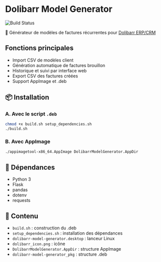 # Dolibarr Model Generator

![Build Status](https://github.com/dancab3/dolibarr-model-generator/actions/workflows/build.yml/badge.svg)

🚀 Générateur de modèles de factures récurrentes pour [Dolibarr ERP/CRM](https://www.dolibarr.org/)

## Fonctions principales

- Import CSV de modèles client
- Génération automatique de factures brouillon
- Historique et suivi par interface web
- Export CSV des factures créées
- Support AppImage et .deb

## 📦 Installation

### A. Avec le script `.deb`

```bash
chmod +x build.sh setup_dependencies.sh
./build.sh
```

### B. Avec AppImage

```bash
./appimagetool-x86_64.AppImage DolibarrModelGenerator.AppDir
```

## 🚧 Dépendances

- Python 3
- Flask
- pandas
- dotenv
- requests

## 📁 Contenu

- `build.sh` : construction du .deb
- `setup_dependencies.sh` : installation des dépendances
- `dolibarr-model-generator.desktop` : lanceur Linux
- `dolibarr_icon.png` : icône
- `DolibarrModelGenerator.AppDir` : structure AppImage
- `dolibarr-model-generator_pkg` : structure .deb
